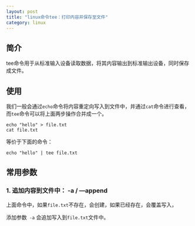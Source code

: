 ```yaml
---
layout: post
title: "linux命令tee：打印内容并保存至文件"
category: linux 
---
```


## 简介
tee命令用于从标准输入设备读取数据，将其内容输出到标准输出设备，同时保存成文件。

## 使用
我们一般会通过`echo`命令将内容重定向写入到文件中，并通过`cat`命令进行查看，而`tee`命令可以将上面两步操作合并成一个。

```text
echo "hello" > file.txt
cat file.txt
```

等价于下面的命令：

```text
echo "hello" | tee file.txt
```

## 常用参数
### 1. 追加内容到文件中： -a / —append

上面命令中，如果`file.txt`不存在，会创建，如果已经存在，会覆盖写入，

添加参数` -a` 会追加写入到`file.txt`文件中。

